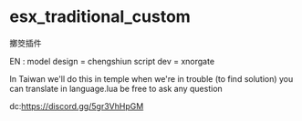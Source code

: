 # esx_traditional_custom
擲筊插件

EN : 
model design = chengshiun
script dev = xnorgate

In Taiwan 
we'll do this in temple when we're in trouble (to find solution)
you can translate in language.lua 
be free to ask any question


dc:https://discord.gg/5gr3VhHpGM
